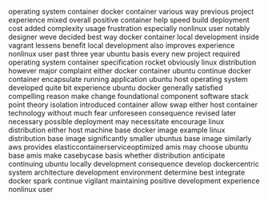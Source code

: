 operating system container docker container various way previous project experience mixed overall positive container help speed build deployment cost added complexity usage frustration especially nonlinux user notably designer weve decided best way docker container local development inside vagrant lessens benefit local development also improves experience nonlinux user past three year ubuntu basis every new project required operating system container specification rocket obviously linux distribution however major complaint either docker container ubuntu continue docker container encapsulate running application ubuntu host operating system developed quite bit experience ubuntu docker generally satisfied compelling reason make change foundational component software stack point theory isolation introduced container allow swap either host container technology without much fear unforeseen consequence revised later necessary possible deployment may necessitate encourage linux distribution either host machine base docker image example linux distribution base image significantly smaller ubuntus base image similarly aws provides elasticcontainerserviceoptimized amis may choose ubuntu base amis make casebycase basis whether distribution anticipate continuing ubuntu locally development consequence develop dockercentric system architecture development environment determine best integrate docker spark continue vigilant maintaining positive development experience nonlinux user